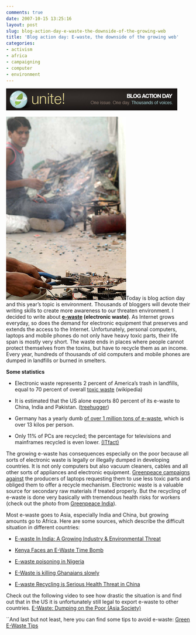 ```yaml
---
comments: true
date: 2007-10-15 13:25:16
layout: post
slug: blog-action-day-e-waste-the-downside-of-the-growing-web
title: 'Blog action day: E-waste, the downside of the growing web'
categories:
- activism
- africa
- campaigning
- computer
- environment
---
```


[ ![blogaction.jpg](/images/blogaction.jpg)](http://blogactionday.org)

[![Greenpeace India](/images/34473429_1febdec19d.jpg)](http://www.flickr.com/photos/greenpeaceindia/34473429/)Today is blog action day and this year’s topic is environment. Thousands of bloggers will devote their writing skills to create more awareness to our threaten environment. I decided to write about **[e-waste](http://en.wikipedia.org/wiki/E-waste) (electronic waste)**. As Internet grows everyday, so does the demand for electronic equipment that preserves and extends the access to the Internet. Unfortunately, personal computers, laptops and mobile phones do not only have heavy toxic parts, their life span is mostly very short. The waste ends in places where people cannot protect themselves from the toxins, but  have to recycle them as an income. Every year, hundreds of thousands of old computers and mobile  phones are dumped in landfills or burned in smelters.

**Some statistics**



	
  * Electronic waste represents 2 percent of America’s trash in landfills, equal to 70 percent of overall [toxic waste](http://en.wikipedia.org/wiki/Toxic_waste) (wikipedia)

	
  * It is estimated that the US alone exports 80 percent of its e-waste to China, India and Pakistan. ([treehugger](http://www.treehugger.com/files/2007/10/e-waste_in_india.php))

	
  * Germany has a yearly dumb [of over 1 million tons of e-waste](http://ewasteguide.info/international_e_waste_generation), which is over 13 kilos per person.

	
  * Only 11% of PCs are recycled; the percentage for televisions and mainframes recycled is even lower. [(ITfact)](http://itfact.blogspot.com/2007/08/technology-facts-figures_4703.html)


The growing e-waste has consequences especially on the poor because all sorts of electronic waste is legally or illegally dumped in developing countries. It is not only computers but also vacuum cleaners, cables and all other sorts of appliances and electronic equipment. [Greenpeace campaigns against](http://www.greenpeace.org/international/campaigns/toxics/electronics) the producers of laptops requesting them to use less toxic parts and obliged them to offer a recycle mechanism. Electronic waste is a valuable source for secondary raw materials if treated properly. But the recycling of e-waste is done very basically with tremendous health risks for workers (check out the photo from [Greenpeace India](http://www.greenpeace.org/india/)).

Most e-waste goes to Asia, especially India and China, but growing amounts go to Africa. Here are some sources, which describe the difficult situation in different countries:



	
  * [E-waste In India: A Growing Industry & Environmental Threat](http://www.treehugger.com/files/2007/10/e-waste_in_india.php)

	
  * [Kenya Faces an E-Waste Time Bomb](http://kenvironews.wordpress.com/2007/09/20/kenya-faces-an-e-waste-time-bomb/)

	
  * [ E-waste poisoning in Nigeria](http://www.greendiary.com/entry/e-waste-poisoning-in-nigeria/)

	
  * [E-Waste is killing Ghanaians slowly](http://ghananewsonline.blogspot.com/2007/08/e-waste-is-killing-ghanaians-slowly.html)

	
  * [E-waste Recycling is Serious Health Threat in China](http://www.treehugger.com/files/2007/07/e-waste_recycling_threat.php)


Check out the following video to see how drastic the situation is and find out that in the US it is unfortunately still legal to export e-waste to other countries. [E-Waste: Dumping on the Poor (Asia Society)](http://www.youtube.com/watch?v=EXzsqTFwV3Q&eurl=http%3A%2F%2Fwww%2Econservationreport%2Ecom%2F2007%2F10%2Fe%2Dwaste%2Ddumping%2Don%2Dpoor%2Ehtml)

``And last but not least, here you can find some tips to avoid e-waste: [Green E-Waste Tips](http://www.fon.org.cn/greenchoice/index_eng.php?var1=content/waste/ewaste/ewaste_1.htm)
